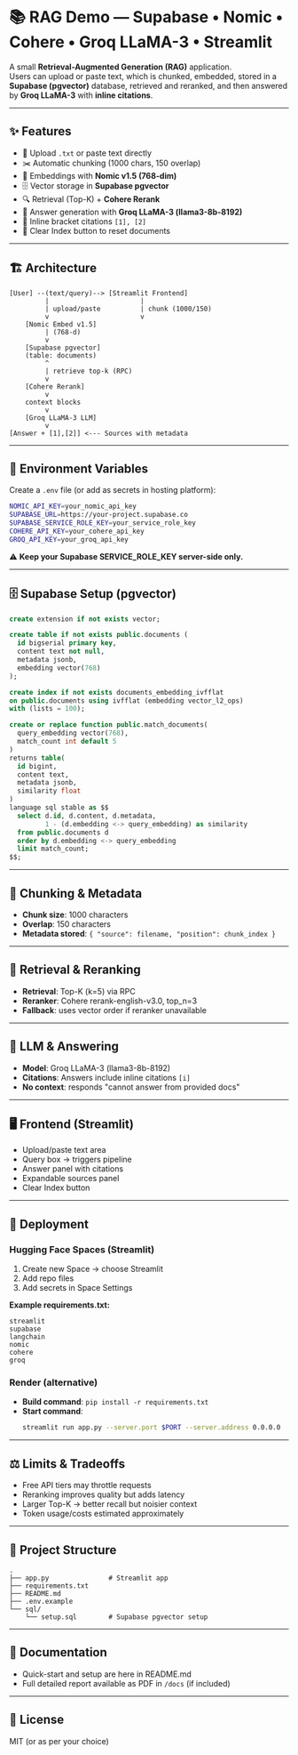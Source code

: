# 📚 RAG Demo — Supabase • Nomic • Cohere • Groq LLaMA-3 • Streamlit

A small **Retrieval-Augmented Generation (RAG)** application.  
Users can upload or paste text, which is chunked, embedded, stored in a **Supabase (pgvector)** database, retrieved and reranked, and then answered by **Groq LLaMA-3** with **inline citations**.

---

## ✨ Features

- 📂 Upload `.txt` or paste text directly  
- ✂️ Automatic chunking (1000 chars, 150 overlap)  
- 🧩 Embeddings with **Nomic v1.5 (768-dim)**  
- 🗄️ Vector storage in **Supabase pgvector**  
- 🔍 Retrieval (Top-K) + **Cohere Rerank**  
- 🤖 Answer generation with **Groq LLaMA-3 (llama3-8b-8192)**  
- 🔖 Inline bracket citations `[1], [2]`  
- 🧹 Clear Index button to reset documents  

---

## 🏗️ Architecture

```
[User] --(text/query)--> [Streamlit Frontend]
         |                       |
         | upload/paste          | chunk (1000/150)
         v                       v
    [Nomic Embed v1.5]
         | (768-d)
         v
    [Supabase pgvector]
    (table: documents)
         ^
         | retrieve top-k (RPC)
         v
    [Cohere Rerank]
         v
    context blocks
         v
    [Groq LLaMA-3 LLM]
         v
[Answer + [1],[2]] <--- Sources with metadata
```

---

## 🔐 Environment Variables

Create a `.env` file (or add as secrets in hosting platform):

```bash
NOMIC_API_KEY=your_nomic_api_key
SUPABASE_URL=https://your-project.supabase.co
SUPABASE_SERVICE_ROLE_KEY=your_service_role_key
COHERE_API_KEY=your_cohere_api_key
GROQ_API_KEY=your_groq_api_key
```

⚠️ **Keep your Supabase SERVICE_ROLE_KEY server-side only.**

---

## 🗄️ Supabase Setup (pgvector)

```sql
create extension if not exists vector;

create table if not exists public.documents (
  id bigserial primary key,
  content text not null,
  metadata jsonb,
  embedding vector(768)
);

create index if not exists documents_embedding_ivfflat
on public.documents using ivfflat (embedding vector_l2_ops)
with (lists = 100);

create or replace function public.match_documents(
  query_embedding vector(768),
  match_count int default 5
)
returns table(
  id bigint,
  content text,
  metadata jsonb,
  similarity float
)
language sql stable as $$
  select d.id, d.content, d.metadata,
         1 - (d.embedding <-> query_embedding) as similarity
  from public.documents d
  order by d.embedding <-> query_embedding
  limit match_count;
$$;
```

---

## 🧩 Chunking & Metadata

- **Chunk size**: 1000 characters
- **Overlap**: 150 characters
- **Metadata stored**: `{ "source": filename, "position": chunk_index }`

---

## 🔎 Retrieval & Reranking

- **Retrieval**: Top-K (k=5) via RPC
- **Reranker**: Cohere rerank-english-v3.0, top_n=3
- **Fallback**: uses vector order if reranker unavailable

---

## 🧠 LLM & Answering

- **Model**: Groq LLaMA-3 (llama3-8b-8192)
- **Citations**: Answers include inline citations `[i]`
- **No context**: responds "cannot answer from provided docs"

---

## 🖥️ Frontend (Streamlit)

- Upload/paste text area
- Query box → triggers pipeline
- Answer panel with citations
- Expandable sources panel
- Clear Index button

---

## 🚀 Deployment

### Hugging Face Spaces (Streamlit)
1. Create new Space → choose Streamlit
2. Add repo files
3. Add secrets in Space Settings

**Example requirements.txt:**
```
streamlit
supabase
langchain
nomic
cohere
groq
```

### Render (alternative)
- **Build command**: `pip install -r requirements.txt`
- **Start command**: 
  ```bash
  streamlit run app.py --server.port $PORT --server.address 0.0.0.0
  ```

---

## ⚖️ Limits & Tradeoffs

- Free API tiers may throttle requests
- Reranking improves quality but adds latency
- Larger Top-K → better recall but noisier context
- Token usage/costs estimated approximately

---

## 📂 Project Structure

```
.
├── app.py               # Streamlit app
├── requirements.txt
├── README.md
├── .env.example
└── sql/
    └── setup.sql        # Supabase pgvector setup
```

---

## 📄 Documentation

- Quick-start and setup are here in README.md
- Full detailed report available as PDF in `/docs` (if included)

---

## 📝 License

MIT (or as per your choice)
